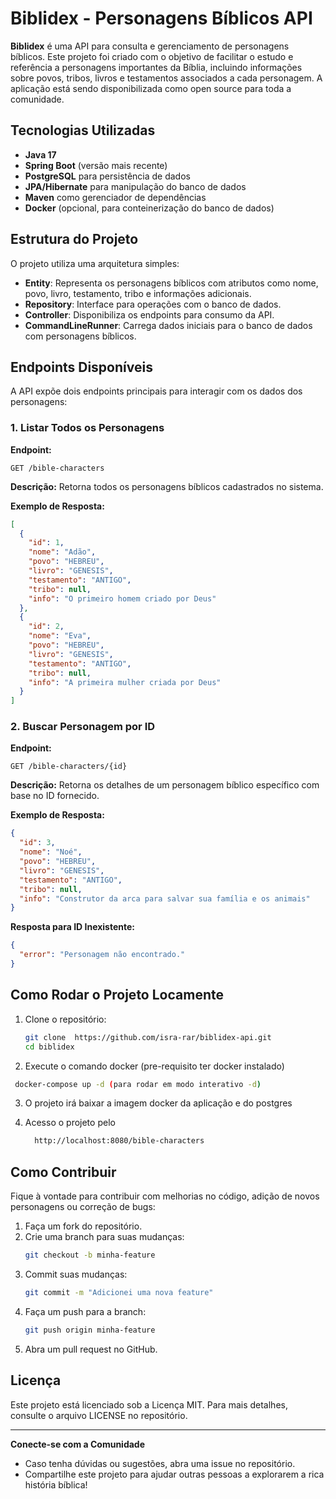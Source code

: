 # Biblidex - Personagens Bíblicos API

**Biblidex** é uma API para consulta e gerenciamento de personagens bíblicos. Este projeto foi criado com o objetivo de facilitar o estudo e referência a personagens importantes da Bíblia, incluindo informações sobre povos, tribos, livros e testamentos associados a cada personagem. A aplicação está sendo disponibilizada como open source para toda a comunidade.

## Tecnologias Utilizadas

- **Java 17**
- **Spring Boot** (versão mais recente)
- **PostgreSQL** para persistência de dados
- **JPA/Hibernate** para manipulação do banco de dados
- **Maven** como gerenciador de dependências
- **Docker** (opcional, para conteinerização do banco de dados)

## Estrutura do Projeto

O projeto utiliza uma arquitetura simples:
- **Entity**: Representa os personagens bíblicos com atributos como nome, povo, livro, testamento, tribo e informações adicionais.
- **Repository**: Interface para operações com o banco de dados.
- **Controller**: Disponibiliza os endpoints para consumo da API.
- **CommandLineRunner**: Carrega dados iniciais para o banco de dados com personagens bíblicos.

## Endpoints Disponíveis

A API expõe dois endpoints principais para interagir com os dados dos personagens:

### 1. Listar Todos os Personagens

**Endpoint:**
```
GET /bible-characters
```

**Descrição:** Retorna todos os personagens bíblicos cadastrados no sistema.

**Exemplo de Resposta:**
```json
[
  {
    "id": 1,
    "nome": "Adão",
    "povo": "HEBREU",
    "livro": "GENESIS",
    "testamento": "ANTIGO",
    "tribo": null,
    "info": "O primeiro homem criado por Deus"
  },
  {
    "id": 2,
    "nome": "Eva",
    "povo": "HEBREU",
    "livro": "GENESIS",
    "testamento": "ANTIGO",
    "tribo": null,
    "info": "A primeira mulher criada por Deus"
  }
]
```

### 2. Buscar Personagem por ID

**Endpoint:**
```
GET /bible-characters/{id}
```

**Descrição:** Retorna os detalhes de um personagem bíblico específico com base no ID fornecido.

**Exemplo de Resposta:**
```json
{
  "id": 3,
  "nome": "Noé",
  "povo": "HEBREU",
  "livro": "GENESIS",
  "testamento": "ANTIGO",
  "tribo": null,
  "info": "Construtor da arca para salvar sua família e os animais"
}
```

**Resposta para ID Inexistente:**
```json
{
  "error": "Personagem não encontrado."
}
```
## Como Rodar o Projeto Locamente

1. Clone o repositório:
   ```bash
   git clone  https://github.com/isra-rar/biblidex-api.git
   cd biblidex
   ```
2. Execute o comando docker (pre-requisito ter docker instalado)
  ```bash
   docker-compose up -d (para rodar em modo interativo -d)
   ```
3. O projeto irá baixar a imagem docker da aplicação e do postgres
   
5. Acesso o projeto pelo
   ```bash
     http://localhost:8080/bible-characters
   ```

## Como Contribuir

Fique à vontade para contribuir com melhorias no código, adição de novos personagens ou correção de bugs:

1. Faça um fork do repositório.
2. Crie uma branch para suas mudanças:
   ```bash
   git checkout -b minha-feature
   ```
3. Commit suas mudanças:
   ```bash
   git commit -m "Adicionei uma nova feature"
   ```
4. Faça um push para a branch:
   ```bash
   git push origin minha-feature
   ```
5. Abra um pull request no GitHub.

## Licença

Este projeto está licenciado sob a Licença MIT. Para mais detalhes, consulte o arquivo LICENSE no repositório.

---

**Conecte-se com a Comunidade**
- Caso tenha dúvidas ou sugestões, abra uma issue no repositório.
- Compartilhe este projeto para ajudar outras pessoas a explorarem a rica história bíblica!

